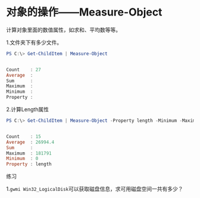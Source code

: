 # 对象的操作——Measure-Object

计算对象里面的数值属性，如求和、平均数等等。

1.文件夹下有多少文件。

```powershell
PS C:\> Get-ChildItem | Measure-Object


Count    : 27
Average  :
Sum      :
Maximum  :
Minimum  :
Property :
```

2.计算Length属性

```powershell
PS C:\> Get-ChildItem | Measure-Object -Property length -Minimum -Maximum -Average


Count    : 15
Average  : 26994.4
Sum      :
Maximum  : 181791
Minimum  : 0
Property : length
```

练习

1.`gwmi Win32_LogicalDisk`可以获取磁盘信息，求可用磁盘空间一共有多少？
